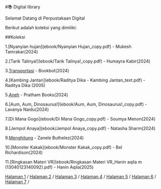 #📚 Digital library

Selamat Datang di Perpustakaan Digital

Berikut adalah koleksi yang dimiliki:

##Koleksi

1.[Nyanyian hujan](ebook/Nyanyian Hujan_copy.pdf) - Mukesh Tamrakar(2024)

2.[Tarik Talinya!](ebook/Tarik Talinya!_copy.pdf) - Humayra Kabir(2024)

3.[Transportasi](ebook/Transportasi_copy.pdf) - Bookbot(2024)

4.[Kambing Jantan](ebook/Raditya Dika - Kambing Jantan_text.pdf) - Raditya Dika (2005)

5.[Aneh](ebook/Aneh_copy.pdf) - Pratham Books(2024)

6.[Aum, Aum, Dinosaurus!](ebook/Aum, Aum, Dinosaurus!_copy.pdf) - Lavanya Naidu(2024)

7.[Di Mana Gogo](ebook/Di Mana Gogo_copy.pdf) - Soumya Menon(2024)

8.[Jempol Anaya](ebook/Jempol Anaya_copy.pdf) - Natasha Sharm(2024)

9.[Menghitung](ebook/Menghitung_copy.pdf) - Zanele Buthelez(2024)

10.[Monster Kakak](ebook/Monster Kakak_copy.pdf) - Bel Richardison(2024)

11.[Ringkasan Materi VR](ebook/Ringkasan Materi VR_Hanin aqila m (13040123140092).pdf) - Hanin Aqila(2025)

<a href="webti/halaman1.html">Halaman 1</a> /
<a href="webti/halaman2.html">Halaman 2</a> /
<a href="webti/halaman3.html">Halaman 3</a> /
<a href="webti/halaman4.html">Halaman 4</a> /
<a href="webti/halaman5.html">Halaman 5</a> /
<a href="webti/halaman6.html">Halaman 6</a> /
<a href="webti/halaman7.html">Halaman 7</a> /
